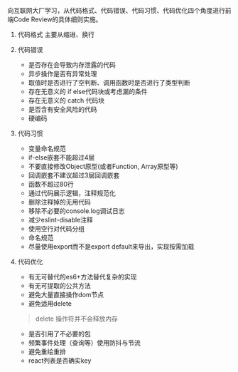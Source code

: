 向互联网大厂学习，从代码格式、代码错误、代码习惯、代码优化四个角度进行前端Code Review的具体细则实施。

1. 代码格式
    主要从缩进、换行
2. 代码错误
   - 是否存在会导致内存泄露的代码
   - 异步操作是否有异常处理
   - 取值时是否进行了空判断、调用函数时是否进行了类型判断
   - 存在无意义的 if else代码块或考虑漏的条件
   - 存在无意义的 catch 代码块
   - 是否含有安全风险的代码
   - 硬编码

3. 代码习惯
    - 变量命名规范
    - if-else嵌套不能超过4层
    - 不要直接修改Object原型(或者Function, Array原型等)
    - 回调嵌套不建议超过3层回调嵌套
    - 函数不超过80行
    - 通过代码展示逻辑，注释规范化
    - 删除注释掉的无用代码
    - 移除不必要的console.log调试日志
    - 减少eslint-disable注释
    - 使用空行对代码分组
    - 命名规范
    - 尽量使用export而不是export default来导出，实现按需加载

4. 代码优化
    - 有无可替代的es6+方法替代复杂的实现
    - 有无可提取的公共方法
    - 避免大量直接操作dom节点
    - 避免适用delete
    > delete 操作符并不会释放内存
    - 是否引用了不必要的包
    - 频繁事件处理（查询等）使用防抖与节流
    - 避免重绘重排
    - react列表是否确实key

